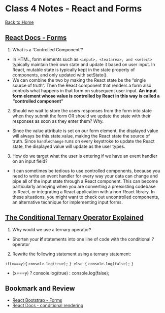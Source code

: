 # Class 4 Notes - React and Forms

[Back to Home](../README.md)

## [React Docs - Forms](https://reactjs.org/docs/forms.html)

1. What is a ‘Controlled Component’?

+ In HTML, form elements such as `<input>, <textarea>, and <select>` typically maintain their own state and update it based on user input. In React, mutable state is typically kept in the state property of components, and only updated with setState().
+ We can combine the two by making the React state be the “single source of truth”. Then the React component that renders a form also controls what happens in that form on subsequent user input. **An input form element whose value is controlled by React in this way is called a “controlled component”**

2. Should we wait to store the users responses from the form into state when they submit the form OR should we update the state with their responses as soon as they enter them? Why.

+ Since the value attribute is set on our form element, the displayed value will always be this.state.value, making the React state the source of truth. Since `handleChange` runs on every keystroke to update the React state, the displayed value will update as the user types.

3. How do we target what the user is entering if we have an event handler on an input field?

+ It can sometimes be tedious to use controlled components, because you need to write an event handler for every way your data can change and pipe all of the input state through a React component. This can become particularly annoying when you are converting a preexisting codebase to React, or integrating a React application with a non-React library. In these situations, you might want to check out uncontrolled components, an alternative technique for implementing input forms.

## [The Conditional Ternary Operator Explained](https://codeburst.io/javascript-the-conditional-ternary-operator-explained-cac7218beeff)

1. Why would we use a ternary operator?

+ Shorten your **if** statements into one line of code with the conditional *?* operator

2. Rewrite the following statement using a ternary statement:

`if(x===y){`
  `console.log(true);`
`} else {`
  `console.log(false);`
`}`

+ (x===y) ? console.log(true) : console.log(false);

## Bookmark and Review

+ [React Bootstrap - Forms](https://react-bootstrap.github.io/forms/overview/)
+ [React Docs - conditional rendering](https://reactjs.org/docs/conditional-rendering.html)
